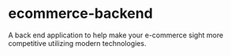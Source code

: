 # ecommerce-backend
A back end application to help make your e-commerce sight more competitive utilizing modern technologies.
